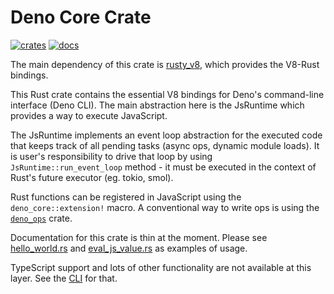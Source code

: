 # Deno Core Crate

[![crates](https://img.shields.io/crates/v/deno_core.svg)](https://crates.io/crates/deno_core)
[![docs](https://docs.rs/deno_core/badge.svg)](https://docs.rs/deno_core)

The main dependency of this crate is
[rusty_v8](https://github.com/denoland/rusty_v8), which provides the V8-Rust
bindings.

This Rust crate contains the essential V8 bindings for Deno's command-line
interface (Deno CLI). The main abstraction here is the JsRuntime which provides
a way to execute JavaScript.

The JsRuntime implements an event loop abstraction for the executed code that
keeps track of all pending tasks (async ops, dynamic module loads). It is user's
responsibility to drive that loop by using `JsRuntime::run_event_loop` method -
it must be executed in the context of Rust's future executor (eg. tokio, smol).

Rust functions can be registered in JavaScript using the `deno_core::extension!`
macro. A conventional way to write ops is using the
[`deno_ops`](../ops/README.md) crate.

Documentation for this crate is thin at the moment. Please see
[hello_world.rs](./examples/hello_world.rs) and
[eval_js_value.rs](./examples/eval_js_value.rs) as examples of usage.

TypeScript support and lots of other functionality are not available at this
layer. See the [CLI](https://github.com/denoland/deno/tree/main/cli) for that.
